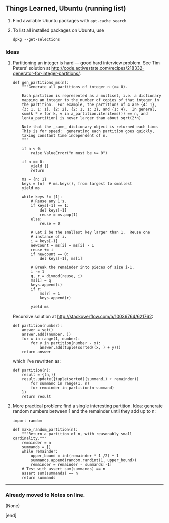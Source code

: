 ## Things Learned, Ubuntu (running list)

 1. Find available Ubuntu packages with `apt-cache search`.

 1. To list all installed packages on Ubuntu, use

        dpkg --get-selections

### Ideas

 1. Partitioning an integer is hard — good hard interview problem. See Tim Peters' solution at http://code.activestate.com/recipes/218332-generator-for-integer-partitions/. 
 
        def gen_partitions_ms(n):
            """Generate all partitions of integer n (>= 0).
        
            Each partition is represented as a multiset, i.e. a dictionary
            mapping an integer to the number of copies of that integer in
            the partition.  For example, the partitions of 4 are {4: 1},
            {3: 1, 1: 1}, {2: 2}, {2: 1, 1: 2}, and {1: 4}.  In general,
            sum(k * v for k, v in a_partition.iteritems()) == n, and
            len(a_partition) is never larger than about sqrt(2*n).
        
            Note that the _same_ dictionary object is returned each time.
            This is for speed:  generating each partition goes quickly,
            taking constant time independent of n.
            """
        
            if n < 0:
                raise ValueError("n must be >= 0")
        
            if n == 0:
                yield {}
                return
        
            ms = {n: 1}
            keys = [n]  # ms.keys(), from largest to smallest
            yield ms
        
            while keys != [1]:
                # Reuse any 1's.
                if keys[-1] == 1:
                    del keys[-1]
                    reuse = ms.pop(1)
                else:
                    reuse = 0
        
                # Let i be the smallest key larger than 1.  Reuse one
                # instance of i.
                i = keys[-1]
                newcount = ms[i] = ms[i] - 1
                reuse += i
                if newcount == 0:
                    del keys[-1], ms[i]
        
                # Break the remainder into pieces of size i-1.
                i -= 1
                q, r = divmod(reuse, i)
                ms[i] = q
                keys.append(i)
                if r:
                    ms[r] = 1
                    keys.append(r)
        
                yield ms

    Recursive solution at http://stackoverflow.com/a/10036764/621762:

        def partition(number):
            answer = set()
            answer.add((number, ))
            for x in range(1, number):
                for y in partition(number - x):
                    answer.add(tuple(sorted((x, ) + y)))
            return answer

    which I've rewritten as:

        def partition(n):
            result = {(n,)}
            result.update({tuple(sorted((summand,) + remainder))
                for summand in range(1, n)
                for remainder in partition(n-summand)
            })
            return result


 1. More practical problem: find a single interesting partition. Idea: generate random numbers between 1 and the remainder until they add up to n:

        import random
        
        def make_random_partition(n):
            """Return a partition of n, with reasonably small cardinality."""
            remainder = n
            summands = []
            while remainder:
                upper_bound = int(remainder * 1 /2) + 1
                summands.append(random.randint(1, upper_bound))
                remainder = remainder - summands[-1]
            # Test with assert sum(summands) == n
            assert sum(summands) == n
            return summands

---

### Already moved to Notes on line.

(None)

[end]

